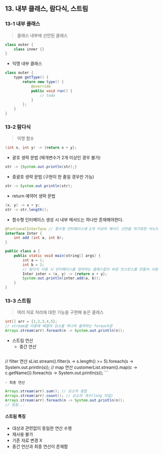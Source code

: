 ## 13. 내부 클래스, 람다식, 스트림
### 13-1 내부 클래스

> 클래스 내부에 선언된 클래스

```java
class outer {
	class inner {}
}
```

- 익명 내부 클래스
```java
class outer {
	type getType() {
		return new type() {
			@override
			public void run() {
				// todo
			}
		};
	}
}
```

### 13-2 람다식

> 익명 함수

```java
(int x, int y) -> {return x + y};
```

- 괄호 생략 문법 (매개변수가 2개 이상인 경우 불가)
```java
str -> {System.out.println(str);}
```

- 중괄호 생략 문법 (구현이 한 줄일 경우만 가능)
```java
str -> System.out.println(str);
```

- return 예약어 생략 문법
```java
(x, y) -> x + y;
str -> str.length();
```

- 함수형 인터페이스 생성 시 내부 메서드는 하나만 존재해야한다.
```java
@FuntionalInterface // 함수형 인터페이스에 2개 이상의 메서드 선언을 막기위한 어노테이션
interface Inter {
	int add (int a, int b);
}

public class a {
	public static void main(string[] args) {
		int a = 1;
		int b = 2;
		// 람다식 사용 시 인터페이스를 정의하는 클래스없이 바로 인스턴스를 만들어 사용한다.
		Inter inter = (x, y) -> {return x + y};
		System.out.println(inter.add(a, b));
	}
}
```

### 13-3 스트림

> 여러 자료 처리에 대한 기능을 구현해 놓은 클래스

```java
int[] arr = {1,2,3,4,5};
// stream을 이용해 배열의 요소를 하나씩 출력하는 foreach문
Arrays.stream(arr).foreach(n -> System.out.println(n));
```

- 스트림 연산
	- 중간 연산
		```java
// filter 연산
sList.stream().filter(s -> s.length() >= 5).foreach(s -> System.out.println(s));
// map 연산
customerList.stream().map(c -> c.getName()).foreach(s -> System.out.println(s));
		```

	- 최종 연산
```java
Arrays.stream(arr).sum(); // 요소의 총합
Arrays.stream(arr).count(); // 요소의 개수(long 타입)
Arrays.stream(arr).foreach(n -> System.out.println(n)); 
// 등등...
```

#### 스트림 특징
- 대상과 관련없이 동일한 연산 수행
- 재사용 불가
- 기존 자료 변경 X
- 중간 연산과 최종 연산이 존재함